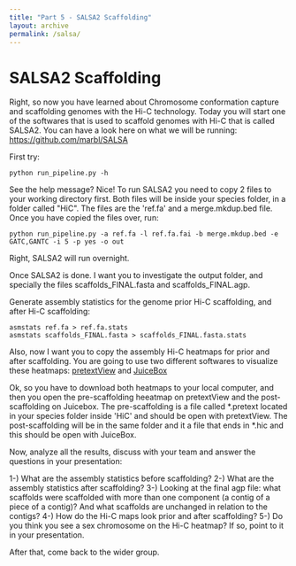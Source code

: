 ```yaml
---
title: "Part 5 - SALSA2 Scaffolding"
layout: archive
permalink: /salsa/
---
```



# SALSA2 Scaffolding

Right, so now you have learned about Chromosome conformation capture and scaffolding genomes with the Hi-C technology. Today you will start one of the softwares that is used to scaffold genomes with Hi-C that is called SALSA2. You can have a look here on what we will be running: https://github.com/marbl/SALSA

First try:


```console  
python run_pipeline.py -h
``` 

See the help message? Nice! To run SALSA2 you need to copy 2 files to your working directory first. Both files will be inside your species folder, in a folder called "HiC". The files are the 'ref.fa' and a merge.mkdup.bed file. Once you have copied the files over, run:

```console  
python run_pipeline.py -a ref.fa -l ref.fa.fai -b merge.mkdup.bed -e GATC,GANTC -i 5 -p yes -o out
``` 

Right, SALSA2 will run overnight.


Once SALSA2 is done. I want you to investigate the output folder, and specially the files scaffolds_FINAL.fasta and scaffolds_FINAL.agp. 

Generate assembly statistics for the genome prior Hi-C scaffolding, and after Hi-C scaffolding:

```console  
asmstats ref.fa > ref.fa.stats
asmstats scaffolds_FINAL.fasta > scaffolds_FINAL.fasta.stats
``` 

Also, now I want you to copy the assembly Hi-C heatmaps for prior and after scaffolding. You are going to use two different softwares to visualize these heatmaps: [pretextView](https://github.com/wtsi-hpag/PretextView/releases/tag/0.1.3) and [JuiceBox](https://www.aidenlab.org/juicebox/)

Ok, so you have to download both heatmaps to your local computer, and then you open the pre-scaffolding heeatmap on pretextView and the post-scaffolding on Juicebox. The pre-scaffolding is a file called \*.pretext located in your species folder inside 'HiC' and should be open with pretextView. The post-scaffolding will be in the same folder and it a file that ends in \*.hic and this should be open with JuiceBox.

Now, analyze all the results, discuss with your team and answer the questions in your presentation:

1-) What are the assembly statistics before scaffolding?
2-) What are the assembly statistics after scaffolding?
3-) Looking at the final agp file: what scaffolds were scaffolded with more than one component (a contig of a piece of a contig)? And what scaffolds are unchanged in relation to the contigs?
4-) How do the Hi-C maps look prior and after scaffolding?
5-) Do you think you see a sex chromosome on the Hi-C heatmap? If so, point to it in your presentation.

After that, come back to the wider group.

